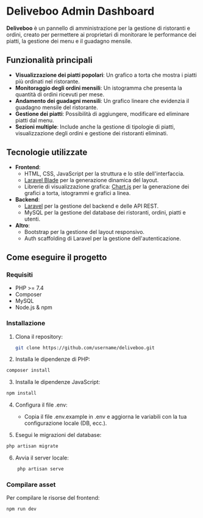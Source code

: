 # Deliveboo Admin Dashboard

**Deliveboo** è un pannello di amministrazione per la gestione di ristoranti e ordini, creato per permettere ai proprietari di monitorare le performance dei piatti, la gestione dei menu e il guadagno mensile.

## Funzionalità principali

-   **Visualizzazione dei piatti popolari**: Un grafico a torta che mostra i piatti più ordinati nel ristorante.
-   **Monitoraggio degli ordini mensili**: Un istogramma che presenta la quantità di ordini ricevuti per mese.
-   **Andamento dei guadagni mensili**: Un grafico lineare che evidenzia il guadagno mensile del ristorante.
-   **Gestione dei piatti**: Possibilità di aggiungere, modificare ed eliminare piatti dal menu.
-   **Sezioni multiple**: Include anche la gestione di tipologie di piatti, visualizzazione degli ordini e gestione dei ristoranti eliminati.

## Tecnologie utilizzate

-   **Frontend**:
    -   HTML, CSS, JavaScript per la struttura e lo stile dell'interfaccia.
    -   [Laravel Blade](https://laravel.com/docs/8.x/blade) per la generazione dinamica del layout.
    -   Librerie di visualizzazione grafica: [Chart.js](https://www.chartjs.org/) per la generazione dei grafici a torta, istogrammi e grafici a linea.
-   **Backend**:
    -   [Laravel](https://laravel.com/) per la gestione del backend e delle API REST.
    -   MySQL per la gestione del database dei ristoranti, ordini, piatti e utenti.
-   **Altro**:
    -   Bootstrap per la gestione del layout responsivo.
    -   Auth scaffolding di Laravel per la gestione dell'autenticazione.

## Come eseguire il progetto

### Requisiti

-   PHP >= 7.4
-   Composer
-   MySQL
-   Node.js & npm

### Installazione

1. Clona il repository:

    ```bash
    git clone https://github.com/username/deliveboo.git
    ```

2. Installa le dipendenze di PHP:

```bash
composer install
```

3. Installa le dipendenze JavaScript:

```bash
npm install
```

4. Configura il file .env:

    - Copia il file .env.example in .env e aggiorna le variabili con la tua configurazione locale (DB, ecc.).

5. Esegui le migrazioni del database:

```bash
php artisan migrate
```

6. Avvia il server locale:

```bash
    php artisan serve
```

### Compilare asset

Per compilare le risorse del frontend:

```bash
npm run dev
```
